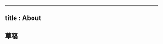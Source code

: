 -------------------------------------------------------------------------------
title : About
-------------------------------------------------------------------------------

## 草稿
